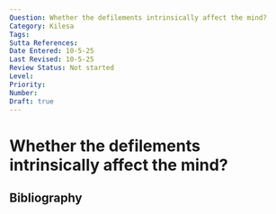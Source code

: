 ```yaml
---
Question: Whether the defilements intrinsically affect the mind?
Category: Kilesa
Tags: 
Sutta References: 
Date Entered: 10-5-25
Last Revised: 10-5-25
Review Status: Not started
Level: 
Priority: 
Number: 
Draft: true
---
```


# Whether the defilements intrinsically affect the mind?

## Bibliography

<!-- 

Notes:



-->
